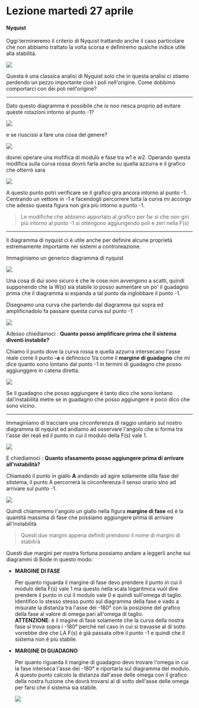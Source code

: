 # Lezione martedì 27 aprile

#### Nyquist

Oggi termineremo il criterio di Nyquist trattando anche il caso particolare che non abbiamo trattato la volta scorsa e definiremo qualche indice utile alla stabilità.

![](img1.png)

Questa è una classica analisi di Nyquist solo che in questa analisi ci stiamo perdendo un pezzo importante cioè i poli nell'origine. Come dobbimo comportarci con dei poli nell'origine?



----
Dato questo diagramma è possibile che io noo riesca proprio ad evitare queste rotazioni intorno al punto -1?

![](img2.png)

e se riuscissi a fare una cosa del genere?

![](img3.png)

dovrei operare una mofifica di modulo e fase tra w1 e w2. Operando questa modifica sulla curva rossa dovrò farla anche su quella azzurra e il grafico che otterrò sara

![](img4.png)

A questo punto potri verificare se il grafico gira ancora intorno al punto -1. Centrando un vettore in -1 e facendogli percorrere tutta la curva mi accorgo che adesso questa figura non gira più intorno a punto -1.

>Le modifiche che abbiamo apportato al grafico per far si che non giri più intorno al punto -1 si ottengono aggiungendo poli e zeri nella F(s)

---
Il diagramma di nyquist ci è utile anche per definire alcune proprietà estremamente importante nei sistemi a controreazione.

Immaginiamo un generico diagramma di nyquist

![](img5.png)

Una cosa di dui sono sicuro è che le cose non avvengono a scatti, quindi supponendo che la W(s) sia stabile io posso aumentare un po' il guadagno prima che il diagramma si espanda a tal punto da inglobbare il punto -1.

Disegnamo una curva che partendo dal diagramma qui sopra ed amplificnadolo fa passare questa curva sul punto -1

![](img6.png)

Adesso chiediamoci : __Quanto posso amplificare prima che il sistema diventi instabile?__

Chiamo il punto dove la curva rossa e quella azzurra intersecano l'asse reale come il punto __-a__ e definosco 1/a come il __margine di guadagno__ che mi dice quanto sono lontano dal punto -1 in termini di guadagno che posso aggiunggere in catena diretta.

![](img7.png)

Se il guadagno che posso aggiungere è tanto dico che sono lontano dal'instabilità metre se in guadagno che posso aggiungere è poco dico che sono vicino.

---
Immaginiamo di tracciare una circonferenza di raggio unitario sul nostro diagramma di nyquist ed andiamo ad osservare l'angolo che si forma tra l'asse dei reali ed il punto in cui il modulo della F(s) vale 1.

![](img8.png)

E chiediamoci : __Quanto sfasamento posso aggiungere prima di arrivare all'nstabilità?__

Chiamado il punto in giallo __A__ andando ad agire solamente silla fase del sitstema, il punto A percorrerà la circonferenza il senso orario sino ad arrivare sul punto -1.

![](img9.png)

Quindi chiameremo l'angolo un giallo nella figura __margine di fase__ ed è la quantità massima di fase che possiamo aggiungere prima di arrivare all'instabilità

>Questi due margini appena definiti prendono il nome di margini di stabilirà

Questi due margini per nostra fortuna possiamo andare a leggerli anche sui diagrammi di Bode in questo modo:

- __MARGINE DI FASE__

  Per quanto riguarda il margine di fase devo prendere il punto in cui il modulo della F(s) vale 1 ma questo nella scala logaritmica vuol dire prendere il punto in cui il modulo vale 0 e quindi sull'omega di taglio. Identifico lo stesso stesso punto sul diagramma della fase e vado a misurate la distanza tra l'asse dei -180° con la posizione del grafico della fase al valore di omega pari all'omega di taglio.  
  __ATTENZIONE__: è il magine di fase solamente che la curva della nostra fase si trova sopra i -180° perché nel caso in cui si travasse al di sotto vorrebbe dire che LA F(s) è già passata oltre il punto -1 e quindi che il sistema non è più stabile.

- __MARGINE DI GUADAGNO__

  Per quanto riguarda il margine di guadagno devo trovare l'omega in cui la fase interseca l'asse dei -180° e riportarla sul diagramma del modulo. A questo punto calcolo la distanza dall'asse delle omega con il grafico della nostra fuzione che dovrà trovarsi al di sotto dell'asse delle omega per farsi che il sistema sia stabile.

    ![](img10.png)
